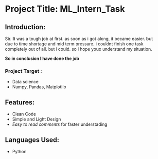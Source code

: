 # Project Title: ML_Intern_Task

## Introduction:

Sir. It was a tough job at first. as soon as i got along, it became easier. but due to time shortage and mid term pressure. i couldnt finish one task completely out of all. but i could. so i hope youo understand my situation.

**So in conclusion I have done the job**

### Project Target :

- Data science
- Numpy, Pandas, Matplotlib

## Features:

- Clean Code
- Simple and Light Design
- _Easy to read comments_ for faster understading

## Languages Used:

- Python
